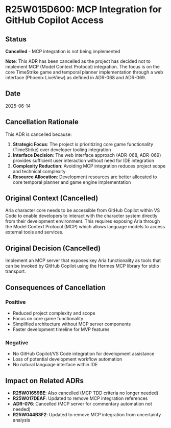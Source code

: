 # R25W015D600: MCP Integration for GitHub Copilot Access

<!-- @adr_serial R25W015D600 -->

## Status

**Cancelled** - MCP integration is not being implemented

**Note**: This ADR has been cancelled as the project has decided not to implement MCP (Model Context Protocol) integration. The focus is on the core TimeStrike game and temporal planner implementation through a web interface (Phoenix LiveView) as defined in ADR-068 and ADR-069.

## Date

2025-06-14

## Cancellation Rationale

This ADR is cancelled because:

1. **Strategic Focus**: The project is prioritizing core game functionality (TimeStrike) over developer tooling integration
2. **Interface Decision**: The web interface approach (ADR-068, ADR-069) provides sufficient user interaction without need for IDE integration
3. **Complexity Reduction**: Avoiding MCP integration reduces project scope and technical complexity
4. **Resource Allocation**: Development resources are better allocated to core temporal planner and game engine implementation

## Original Context (Cancelled)

Aria character core needs to be accessible from GitHub Copilot within VS Code to enable developers to interact with the character system directly from their development environment.
This requires exposing Aria through the Model Context Protocol (MCP) which allows language models to access external tools and services.

## Original Decision (Cancelled)

Implement an MCP server that exposes key Aria functionality as tools that can be invoked by GitHub Copilot using the Hermes MCP library for stdio transport.

## Consequences of Cancellation

### Positive

- Reduced project complexity and scope
- Focus on core game functionality
- Simplified architecture without MCP server components
- Faster development timeline for MVP features

### Negative

- No GitHub Copilot/VS Code integration for development assistance
- Loss of potential development workflow automation
- No natural language interface within IDE

## Impact on Related ADRs

- **R25W01659BE**: Also cancelled (MCP TDD criteria no longer needed)
- **R25W017DEAF**: Updated to remove MCP integration references
- **ADR-076**: Cancelled (MCP server for commentary automation not needed)
- **R25W044B3F2**: Updated to remove MCP integration from uncertainty analysis
